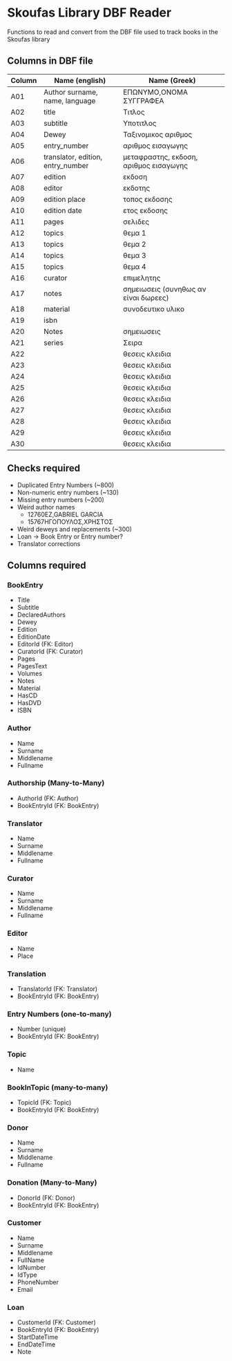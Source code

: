 # Skoufas Library DBF Reader

Functions to read and convert from the DBF file used to track books in the Skoufas library

## Columns in DBF file

| Column | Name (english) | Name (Greek) |
|--------|----------------|--------------|
| A01 | Author surname, name, language | ΕΠΩΝΥΜΟ,ΟΝΟΜΑ ΣΥΓΓΡΑΦΕΑ |
| A02 | title | Τιτλος |
| A03 | subtitle | Υποτιτλος |
| A04 | Dewey | Ταξινομικος αριθμος |
| A05 | entry_number | αριθμος εισαγωγης |
| A06 | translator, edition, entry_number | μεταφραστης, εκδοση, αριθμος εισαγωγης |
| A07 | edition | εκδοση |
| A08 | editor | εκδοτης |
| A09 | edition place | τοπος εκδοσης |
| A10 | edition date | ετος εκδοσης |
| A11 | pages | σελιδες |
| A12 | topics | θεμα 1 |
| A13 | topics | θεμα 2 |
| A14 | topics | θεμα 3 |
| A15 | topics | θεμα 4 |
| A16 | curator | επιμελητης |
| A17 | notes | σημειωσεις (συνηθως αν είναι δωρεες) |
| A18 | material | συνοδευτικο υλικο |
| A19 | isbn | |
| A20 | Notes | σημειωσεις |
| A21 | series | Σειρα |
| A22 | | θεσεις κλειδια |
| A23 | | θεσεις κλειδια |
| A24 | | θεσεις κλειδια |
| A25 | | θεσεις κλειδια |
| A26 | | θεσεις κλειδια |
| A27 | | θεσεις κλειδια |
| A28 | | θεσεις κλειδια |
| A29 | | θεσεις κλειδια |
| A30 | | θεσεις κλειδια |

## Checks required

- Duplicated Entry Numbers (~800)
- Non-numeric entry numbers (~130)
- Missing entry numbers (~200)
- Weird author names
    - 12760EZ,GABRIEL GARCIA
    - 15767ΗΓΟΠΟΥΛΟΣ,ΧΡΗΣΤΟΣ
- Weird deweys and replacements (~300)
- Loan -> Book Entry or Entry number?
- Translator corrections

## Columns required

### BookEntry

- Title
- Subtitle
- DeclaredAuthors
- Dewey
- Edition
- EditionDate
- EditorId (FK: Editor)
- CuratorId (FK: Curator)
- Pages
- PagesText
- Volumes
- Notes
- Material
- HasCD
- HasDVD
- ISBN

### Author

- Name
- Surname
- Middlename
- Fullname

### Authorship (Many-to-Many)

- AuthorId (FK: Author)
- BookEntryId (FK: BookEntry)

### Translator

- Name
- Surname
- Middlename
- Fullname

### Curator

- Name
- Surname
- Middlename
- Fullname

### Editor

- Name
- Place

### Translation

- TranslatorId (FK: Translator)
- BookEntryId (FK: BookEntry)

### Entry Numbers (one-to-many)

- Number (unique)
- BookEntryId (FK: BookEntry)

### Topic

- Name

### BookInTopic (many-to-many)

- TopicId (FK: Topic)
- BookEntryId (FK: BookEntry)

### Donor

- Name
- Surname
- Middlename
- Fullname

### Donation (Many-to-Many)

- DonorId (FK: Donor)
- BookEntryId (FK: BookEntry)

### Customer

- Name
- Surname
- Middlename
- FullName
- IdNumber
- IdType
- PhoneNumber
- Email

### Loan

- CustomerId (FK: Customer)
- BookEntryId (FK: BookEntry)
- StartDateTime
- EndDateTime
- Note

